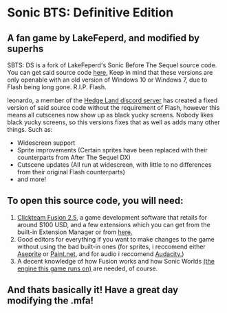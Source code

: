 # Sonic BTS: Definitive Edition
## A fan game by LakeFeperd, and modified by superhs
SBTS: DS is a fork of LakeFeperd's Sonic Before The Sequel source code. You can get said source code [here.](https://sites.google.com/view/lakesage2018/main)
Keep in mind that these versions are only openable with an old version of Windows 10 or Windows 7, due to Flash being long gone. R.I.P. Flash.

leonardo, a member of the [Hedge Land discord server](https://dc.railgun.works/HedgeLand) has created a fixed version of said source code without the requirement of Flash, however this means all cutscenes now show up as black yucky screens. Nobody likes black yucky screens, so this versions fixes that as well as adds many other things. Such as:
- Widescreen support
- Sprite improvements (Certain sprites have been replaced with their counterparts from After The Sequel DX)
- Cutscene updates (All run at widescreen, with little to no differences from their original Flash counterparts)
- and more!

## To open this source code, you will need:
1. [Clickteam Fusion 2.5](https://www.clickteam.com/clickteam-fusion-2-5), a game development software that retails for around $100 USD, and a few extensions which you can get from the built-in Extension Manager or from [here.](https://www.clickteam.com/cem)
2. Good editors for everything if you want to make changes to the game without using the bad built-in ones (for sprites, i reccomend either [Aseprite](https://www.aseprite.org/) or [Paint.net](https://www.getpaint.net/), and for audio i reccomend [Audacity.](https://www.audacityteam.org/))
3. A decent knowledge of how Fusion works and how Sonic Worlds [(the engine this game runs on)](https://info.sonicretro.org/Sonic_Worlds) are needed, of course.

## And thats basically it! Have a great day modifying the .mfa!
